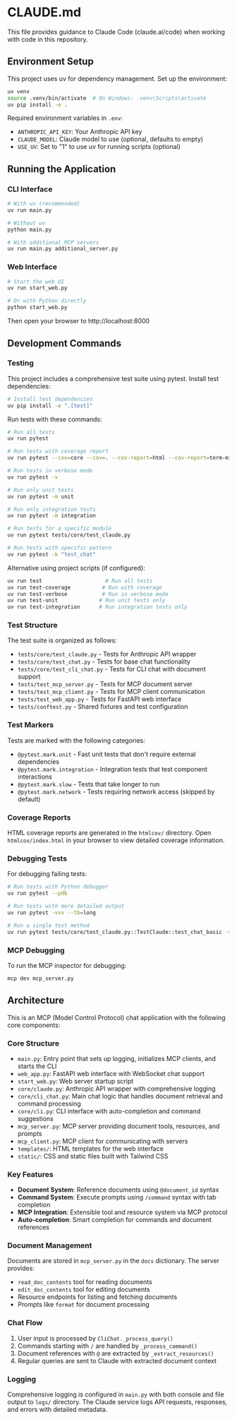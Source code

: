 # CLAUDE.md

This file provides guidance to Claude Code (claude.ai/code) when working with code in this repository.

## Environment Setup

This project uses uv for dependency management. Set up the environment:

```bash
uv venv
source .venv/bin/activate  # On Windows: .venv\Scripts\activate
uv pip install -e .
```

Required environment variables in `.env`:
- `ANTHROPIC_API_KEY`: Your Anthropic API key
- `CLAUDE_MODEL`: Claude model to use (optional, defaults to empty)
- `USE_UV`: Set to "1" to use uv for running scripts (optional)

## Running the Application

### CLI Interface
```bash
# With uv (recommended)
uv run main.py

# Without uv
python main.py

# With additional MCP servers
uv run main.py additional_server.py
```

### Web Interface
```bash
# Start the web UI
uv run start_web.py

# Or with Python directly
python start_web.py
```
Then open your browser to http://localhost:8000

## Development Commands

### Testing

This project includes a comprehensive test suite using pytest. Install test dependencies:

```bash
# Install test dependencies
uv pip install -e ".[test]"
```

Run tests with these commands:

```bash
# Run all tests
uv run pytest

# Run tests with coverage report
uv run pytest --cov=core --cov=. --cov-report=html --cov-report=term-missing

# Run tests in verbose mode
uv run pytest -v

# Run only unit tests
uv run pytest -m unit

# Run only integration tests  
uv run pytest -m integration

# Run tests for a specific module
uv run pytest tests/core/test_claude.py

# Run tests with specific pattern
uv run pytest -k "test_chat"
```

Alternative using project scripts (if configured):
```bash
uv run test                    # Run all tests
uv run test-coverage          # Run with coverage
uv run test-verbose           # Run in verbose mode
uv run test-unit             # Run unit tests only
uv run test-integration      # Run integration tests only
```

### Test Structure

The test suite is organized as follows:

- `tests/core/test_claude.py` - Tests for Anthropic API wrapper
- `tests/core/test_chat.py` - Tests for base chat functionality  
- `tests/core/test_cli_chat.py` - Tests for CLI chat with document support
- `tests/test_mcp_server.py` - Tests for MCP document server
- `tests/test_mcp_client.py` - Tests for MCP client communication
- `tests/test_web_app.py` - Tests for FastAPI web interface
- `tests/conftest.py` - Shared fixtures and test configuration

### Test Markers

Tests are marked with the following categories:

- `@pytest.mark.unit` - Fast unit tests that don't require external dependencies
- `@pytest.mark.integration` - Integration tests that test component interactions
- `@pytest.mark.slow` - Tests that take longer to run
- `@pytest.mark.network` - Tests requiring network access (skipped by default)

### Coverage Reports

HTML coverage reports are generated in the `htmlcov/` directory. Open `htmlcov/index.html` in your browser to view detailed coverage information.

### Debugging Tests

For debugging failing tests:

```bash
# Run tests with Python debugger
uv run pytest --pdb

# Run tests with more detailed output
uv run pytest -vvv --tb=long

# Run a single test method
uv run pytest tests/core/test_claude.py::TestClaude::test_chat_basic -v
```

### MCP Debugging

To run the MCP inspector for debugging:
```bash
mcp dev mcp_server.py
```

## Architecture

This is an MCP (Model Control Protocol) chat application with the following core components:

### Core Structure
- `main.py`: Entry point that sets up logging, initializes MCP clients, and starts the CLI
- `web_app.py`: FastAPI web interface with WebSocket chat support
- `start_web.py`: Web server startup script
- `core/claude.py`: Anthropic API wrapper with comprehensive logging
- `core/cli_chat.py`: Main chat logic that handles document retrieval and command processing
- `core/cli.py`: CLI interface with auto-completion and command suggestions
- `mcp_server.py`: MCP server providing document tools, resources, and prompts
- `mcp_client.py`: MCP client for communicating with servers
- `templates/`: HTML templates for the web interface
- `static/`: CSS and static files built with Tailwind CSS

### Key Features
- **Document System**: Reference documents using `@document_id` syntax
- **Command System**: Execute prompts using `/command` syntax with tab completion
- **MCP Integration**: Extensible tool and resource system via MCP protocol
- **Auto-completion**: Smart completion for commands and document references

### Document Management
Documents are stored in `mcp_server.py` in the `docs` dictionary. The server provides:
- `read_doc_contents` tool for reading documents
- `edit_doc_contents` tool for editing documents
- Resource endpoints for listing and fetching documents
- Prompts like `format` for document processing

### Chat Flow
1. User input is processed by `CliChat._process_query()`
2. Commands starting with `/` are handled by `_process_command()`
3. Document references with `@` are extracted by `_extract_resources()`
4. Regular queries are sent to Claude with extracted document context

### Logging
Comprehensive logging is configured in `main.py` with both console and file output to `logs/` directory. The Claude service logs API requests, responses, and errors with detailed metadata.